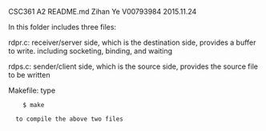 CSC361 A2 README.md
Zihan Ye
V00793984
2015.11.24

In this folder includes three files:

rdpr.c: receiver/server side, which is the destination side, provides a buffer to write.
	including socketing, binding, and waiting

rdps.c: sender/client side, which is the source side, provides the source file to be written

Makefile: type

		$ make	

	  to compile the above two files


